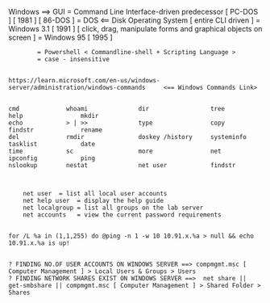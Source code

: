 Windows  ==> GUI 
            = Command Line Interface-driven predecessor [ PC-DOS ] [ 1981 ] [ 86-DOS ]
            = DOS <== Disk Operating System [ entire CLI driven ]
            = Windows 3.1 [ 1991 ] [ click, drag, manipulate forms and graphical objects on screen ]
            = Windows 95 [ 1995 ]

            = Powershell < Commandline-shell + Scripting Language >
            = case - insensitive


    https://learn.microsoft.com/en-us/windows-server/administration/windows-commands     <== Windows Commands Link>


    cmd             whoami              dir                 tree                help                mkdir
    echo            > | >>              type                copy                findstr             rename
    del             rmdir               doskey /history     systeminfo          tasklist            date 
    time            sc                  more                net                 ipconfig            ping
    nslookup        nestat              net user            findstr



        net user  = list all local user accounts
        net help user  = display the help guide 
        net localgroup = list all groups on the lab server
        net accounts   = view the current password requirements


    for /L %a in (1,1,255) do @ping -n 1 -w 10 10.91.x.%a > null && echo 10.91.x.%a is up!


    ? FINDING NO.OF USER ACCOUNTS ON WINDOWS SERVER ==> compmgmt.msc [ Computer Management ] > Local Users & Groups > Users
    ? FINDING NETWORK SHARES EXIST ON WINDOWS SERVER ==>  net share || get-smbshare || compmgmt.msc [ Computer Management ] > Shared Folder > Shares
    


